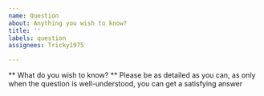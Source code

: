 ```yaml
---
name: Question
about: Anything you wish to know?
title: ''
labels: question
assignees: Tricky1975

---
```


** What do you wish to know? **
Please be as detailed as you can, as only when the question is well-understood, you can get a satisfying answer
